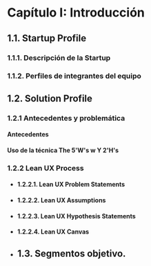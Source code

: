 # **Capítulo I: Introducción**
## 1.1. Startup Profile
### 1.1.1. Descripción de la Startup

### 1.1.2. Perfiles de integrantes del equipo


## 1.2. Solution Profile
### 1.2.1 Antecedentes y problemática
#### Antecedentes


#### Uso de la técnica  The 5'W's w Y 2'H's


### 1.2.2 Lean UX Process
- #### 1.2.2.1. Lean UX Problem Statements

- #### 1.2.2.2. Lean UX Assumptions

- #### 1.2.2.3. Lean UX Hypothesis Statements

- #### 1.2.2.4. Lean UX Canvas

- ## 1.3. Segmentos objetivo.
